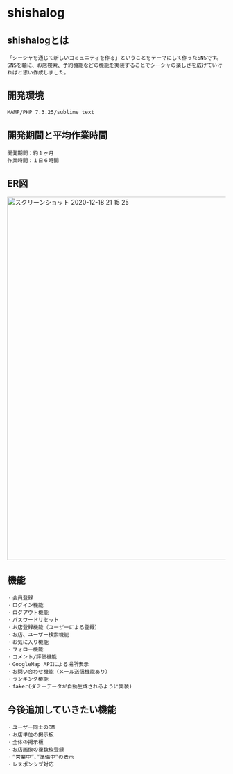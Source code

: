 # shishalog

## shishalogとは
    「シーシャを通じて新しいコミュニティを作る」ということをテーマにして作ったSNSです。
    SNSを軸に、お店検索、予約機能などの機能を実装することでシーシャの楽しさを広げていければと思い作成しました。

## 開発環境
    MAMP/PHP 7.3.25/sublime text

## 開発期間と平均作業時間
    開発期間：約１ヶ月
    作業時間：１日６時間

## ER図
<img width="835" alt="スクリーンショット 2020-12-18 21 15 25" src="https://user-images.githubusercontent.com/59087539/102613680-4553d380-4176-11eb-90eb-f998a1f9750b.png"> 

## 機能
    ・会員登録
    ・ログイン機能
    ・ログアウト機能
    ・パスワードリセット
    ・お店登録機能（ユーザーによる登録）
    ・お店、ユーザー検索機能
    ・お気に入り機能
    ・フォロー機能
    ・コメント/評価機能
    ・GoogleMap APIによる場所表示
    ・お問い合わせ機能（メール送信機能あり）
    ・ランキング機能
    ・faker(ダミーデータが自動生成されるように実装)
    
## 今後追加していきたい機能
    ・ユーザー同士のDM
    ・お店単位の掲示板
    ・全体の掲示板
    ・お店画像の複数枚登録
    ・”営業中”、”準備中”の表示
    ・レスポンシブ対応
